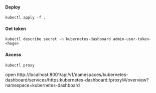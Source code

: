 #### Deploy
```
kubectl apply -f .
```

#### Get token
```
kubectl describe secret -n kubernetes-dashboard admin-user-token-<hoge>
```

#### Access
```
kubectl proxy
```

open http://localhost:8001/api/v1/namespaces/kubernetes-dashboard/services/https:kubernetes-dashboard:/proxy/#/overview?namespace=kubernetes-dashboard
